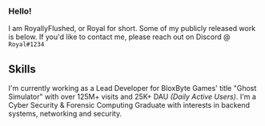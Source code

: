### Hello!

I am RoyallyFlushed, or Royal for short. Some of my publicly released work is below. If you'd like to contact me, please reach out on Discord @ `Royal#1234`

## Skills

I'm currently working as a Lead Developer for BloxByte Games' title "Ghost Simulator" with over 125M+ visits and 25K+ DAU *(Daily Active Users)*. I'm a Cyber Security & Forensic Computing Graduate with interests in backend systems, networking and security.

